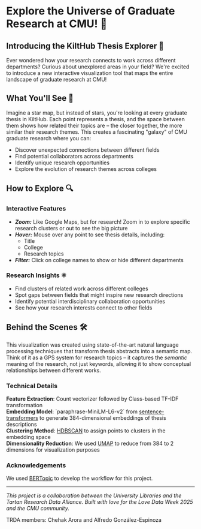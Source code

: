 # Explore the Universe of Graduate Research at CMU! 🚀
## Introducing the KiltHub Thesis Explorer 🔭
Ever wondered how your research connects to work across different departments? Curious about unexplored areas in your field? We're excited to introduce a new interactive visualization tool that maps the entire landscape of graduate research at CMU!

## What You'll See 👀
Imagine a star map, but instead of stars, you're looking at every graduate thesis in KiltHub. Each point represents a thesis, and the space between them shows how related their topics are – the closer together, the more similar their research themes. This creates a fascinating "galaxy" of CMU graduate research where you can:
- Discover unexpected connections between different fields  
- Find potential collaborators across departments  
- Identify unique research opportunities  
- Explore the evolution of research themes across colleges

## How to Explore 🔍
### Interactive Features  
- ***Zoom:*** Like Google Maps, but for research! Zoom in to explore specific research clusters or out to see the big picture  
- ***Hover:*** Mouse over any point to see thesis details, including:  
  - Title  
  - College  
  - Research topics  
- ***Filter:*** Click on college names to show or hide different departments 

### Research Insights ⚛️  
- Find clusters of related work across different colleges  
- Spot gaps between fields that might inspire new research directions  
- Identify potential interdisciplinary collaboration opportunities  
- See how your research interests connect to other fields

## Behind the Scenes 🛠️
This visualization was created using state-of-the-art natural language processing techniques that transform thesis abstracts into a semantic map. Think of it as a GPS system for research topics – it captures the *semantic* meaning of the research, not just keywords, allowing it to show conceptual relationships between different works.

### Technical Details  
**Feature Extraction**: Count vectorizer followed by Class-based TF-IDF transformation  
**Embedding Model**: \`paraphrase-MiniLM-L6-v2\` from [sentence-transformers](https://huggingface.co/sentence-transformers) to generate 384-dimensional embeddings of thesis descriptions  
**Clustering Method**: [HDBSCAN](https://hdbscan.readthedocs.io/en/latest/index.html) to assign points to clusters in the embedding space  
**Dimensionality Reduction**: We used [UMAP](https://umap-learn.readthedocs.io/en/latest/) to reduce from 384 to 2 dimensions for visualization purposes

### Acknowledgements
We used [BERTopic](https://maartengr.github.io/BERTopic/) to develop the workflow for this project.

---------------
*This project is a collaboration between the University Libraries and the Tartan Research Data Alliance. Built with love for the Love Data Week 2025 and the CMU community.*

TRDA members: Chehak Arora and Alfredo González-Espinoza
